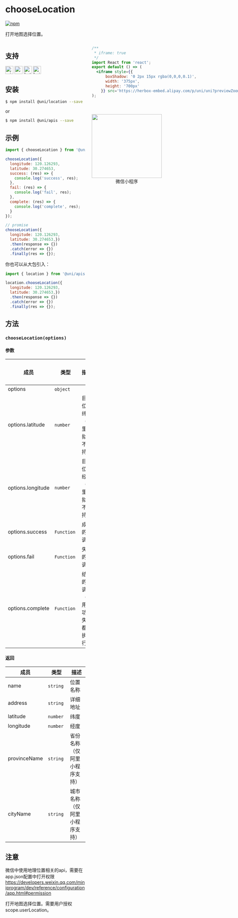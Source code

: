 # chooseLocation 

[![npm](https://img.shields.io/npm/v/@uni/location.svg)](https://www.npmjs.com/package/@uni/location)

打开地图选择位置。

<div style="display: flex;flex-direction: row;justify-content: space-between;">
<div style="margin-right: 20px;max-width: 50%;">

## 支持

<img alt="miniApp" src="https://gw.alicdn.com/tfs/TB1bBpmbRCw3KVjSZFuXXcAOpXa-200-200.svg" width="25px" height="25px" title="阿里小程序" /> <img alt="wechatMiniprogram" src="https://img.alicdn.com/tfs/TB1slcYdxv1gK0jSZFFXXb0sXXa-200-200.svg" width="25px" height="25px" title="微信小程序" /> <img alt="bytedanceMicroApp" src="https://gw.alicdn.com/tfs/TB1jFtVzO_1gK0jSZFqXXcpaXXa-200-200.svg" width="25px" height="25px" title="字节跳动小程序" /> <img alt="baiduSmartProgram" src="https://img.alicdn.com/imgextra/i4/O1CN01jngdBb24yGv2Fu34G_!!6000000007459-2-tps-200-200.png" width="25px" height="25px" title="百度小程序" /> 

## 安装

```bash
$ npm install @uni/location --save
```
or
```bash
$ npm install @uni/apis --save
```
## 示例

```javascript
import { chooseLocation } from '@uni/location';

chooseLocation({
  longitude: 120.126293,
  latitude: 30.274653,
  success: (res) => {
    console.log('success', res);
  },
  fail: (res) => {
    console.log('fail', res);
  },
  complete: (res) => {
    console.log('complete', res);
  }
});

// promise
chooseLocation({
  longitude: 120.126293,
  latitude: 30.274653,})
  .then(response => {})
  .catch(error => {})
  .finally(res => {});

```

你也可以从大包引入：
```js
import { location } from '@uni/apis';

location.chooseLocation({
  longitude: 120.126293,
  latitude: 30.274653,})
  .then(response => {})
  .catch(error => {})
  .finally(res => {});
```

## 方法

### `chooseLocation(options)`

#### 参数

| 成员 | 类型 | 描述 | 必选 | 默认值 |
| --- | --- | --- | --- | --- |
| options | `object`  |  | ✘ | - |
| options.latitude | `number` | 目标位置纬度（阿里模拟器不支持） | ✘ | - |
| options.longitude | `number` | 目标位置经度（阿里模拟器不支持） | ✘ | - |
| options.success | `Function`  | 成功的回调 | ✘ | - |
| options.fail | `Function`  | 失败的回调 | ✘ | - |
| options.complete | `Function`  | 结束的回调 （调用成功、失败都会执行） | ✘ | - |

#### 返回

| 成员 | 类型 | 描述 |
| --- | --- | --- |
| name | `string`  | 位置名称	|
| address | `string`  | 详细地址	|
| latitude | `number`  | 纬度 |
| longitude | `number`  | 经度 |
| provinceName | `string`  | 省份名称（仅阿里小程序支持）	|
| cityName | `string`  | 城市名称（仅阿里小程序支持）	|

## 注意

微信中使用地理位置相关的api，需要在app.json配置中打开权限
https://developers.weixin.qq.com/miniprogram/dev/reference/configuration/app.html#permission

打开地图选择位置。需要用户授权 scope.userLocation。

</div>
<div>

```jsx | inline
/**
 * iframe: true
 */
import React from 'react';
export default () => (
  <iframe style={{
      boxShadow: '0 2px 15px rgba(0,0,0,0.1)',
      width: '375px',
      height: '700px'
    }} src='https://herbox-embed.alipay.com/p/uni/uni?previewZoom=100&view=preview&defaultPage=pages/location/index&topSlider=false'></iframe>
);
```

<div style="display: flex;margin-top: 50px;">
  <div>
    <img src="https://img.alicdn.com/imgextra/i4/O1CN01WN6zf81kTmDe4NlZ4_!!6000000004685-0-tps-694-648.jpg" width="220" height="200" />
    <div style="text-align: center;">微信小程序</div>
  </div>
</div>

</div>
</div>
